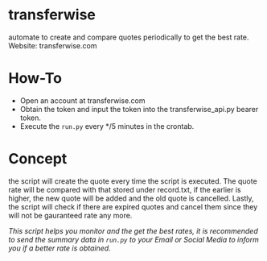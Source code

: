 # transferwise
automate to create and compare quotes periodically to get the best rate.
Website: transferwise.com

# How-To
- Open an account at transferwise.com
- Obtain the token and input the token into the transferwise_api.py bearer token.
- Execute the `run.py` every */5 minutes in the crontab.

# Concept
the script will create the quote every time the script is executed. The quote rate will be compared with that stored under record.txt, if the earlier is higher, the new quote will be added and the old quote is cancelled. Lastly, the script will check if there are expired quotes and cancel them since they will not be gauranteed rate any more.

*This script helps you monitor and the get the best rates, it is recommended to send the summary data in `run.py` to your Email or Social Media to inform you if a better rate is obtained.*
 
